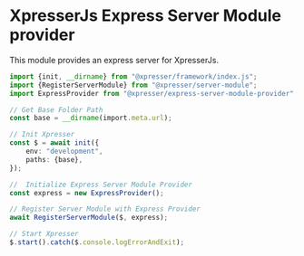 # XpresserJs Express Server Module provider

This module provides an express server for XpresserJs.

```typescript
import {init, __dirname} from "@xpresser/framework/index.js";
import {RegisterServerModule} from "@xpresser/server-module";
import ExpressProvider from "@xpresser/express-server-module-provider";

// Get Base Folder Path
const base = __dirname(import.meta.url);

// Init Xpresser
const $ = await init({
    env: "development",
    paths: {base},
});

//  Initialize Express Server Module Provider
const express = new ExpressProvider();

// Register Server Module with Express Provider
await RegisterServerModule($, express);

// Start Xpresser
$.start().catch($.console.logErrorAndExit);


```